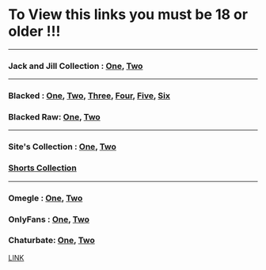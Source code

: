 # To View this links you must be 18 or older !!!
---

### Jack and Jill Collection : [One](https://do0od.com/f/v84k5p9swd), [Two](https://d000d.com/f/fgt8naq8ds)

---
### Blacked : [One](https://d0000d.com/f/ezd07sp7ke), [Two](https://d0000d.com/f/2o6xrjfd2z), [Three](https://d0000d.com/f/0vuhnw4s4h), [Four](https://d0000d.com/f/f3w0bnccx9), [Five](https://d0000d.com/f/jd3rg36u8v), [Six](https://d0000d.com/f/us8fu3z9zh)
### Blacked Raw: [One](https://d0000d.com/f/9xq06ysq78), [Two](https://d0000d.com/f/vzc98r0nyb)

---
### Site's Collection : [One](https://do0od.com/f/ag3hdmz6vd), [Two](https://d000d.com/f/njqkvz35qn)

### [Shorts Collection](https://do0od.com/f/j3g2m5x2um)
---

### Omegle : [One](https://do0od.com/f/2s6osub0zi), [Two](https://do0od.com/f/lkus45qrnh)

### OnlyFans : [One](https://do0od.com/f/qrzwebeute), [Two](https://d000d.com/f/6v3m62yeox)

### Chaturbate: [One](https://do0od.com/f/7zmjx5dfqs), [Two](https://d000d.com/f/7lbbabidof)

[LINK](https://github.com/yva0010/nsfw_of/tree/main)
